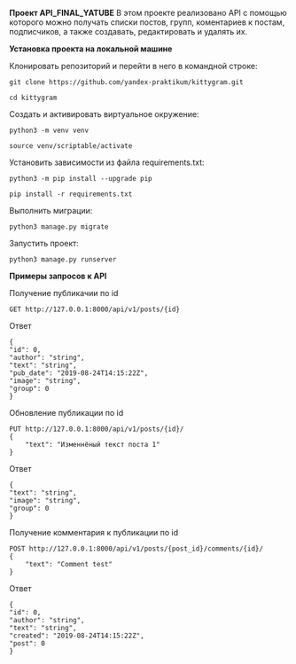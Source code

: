 **Проект API_FINAL_YATUBE**
В этом проекте реализовано API с помощью которого можно получать списки постов, групп, коментариев к постам, подписчиков,
а также создавать, редактировать и удалять их.

**Установка проекта на локальной машине**

Клонировать репозиторий и перейти в него в командной строке:

```
git clone https://github.com/yandex-praktikum/kittygram.git
```

```
cd kittygram
```

Cоздать и активировать виртуальное окружение:

```
python3 -m venv venv
```

```
source venv/scriptable/activate
```

Установить зависимости из файла requirements.txt:

```
python3 -m pip install --upgrade pip
```

```
pip install -r requirements.txt
```

Выполнить миграции:

```
python3 manage.py migrate
```

Запустить проект:

```
python3 manage.py runserver
```

**Примеры запросов к API**

Получение публикачии по id
```
GET http://127.0.0.1:8000/api/v1/posts/{id}
```
Ответ
```
{
"id": 0,
"author": "string",
"text": "string",
"pub_date": "2019-08-24T14:15:22Z",
"image": "string",
"group": 0
}
```

Обновление публикации по id
```
PUT http://127.0.0.1:8000/api/v1/posts/{id}/
{
    "text": "Изменнёный текст поста 1"
}
```

Ответ
```
{
"text": "string",
"image": "string",
"group": 0
}
```

Получение комментария к публикации по id
```
POST http://127.0.0.1:8000/api/v1/posts/{post_id}/comments/{id}/
{
    "text": "Comment test"
}
```

Ответ
```
{
"id": 0,
"author": "string",
"text": "string",
"created": "2019-08-24T14:15:22Z",
"post": 0
}
```
